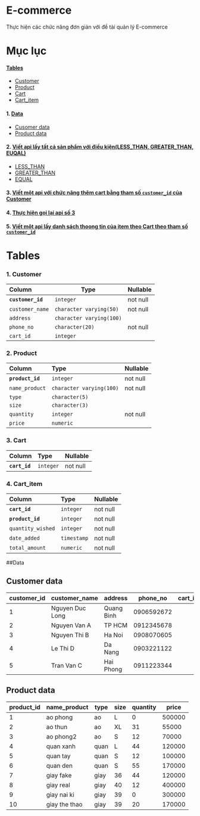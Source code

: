 
# E-commerce 
Thực hiện các chức năng đơn giản với đề tài quản lý E-commerce
# Mục lục
#### [Tables](#tables)
- [Customer](#1-customer)
- [Product](#2-product)
- [Cart](#3-cart)
- [Cart_item](#4-cart_item)
#### 1. [Data](#data)
 - [Cusomer data](#customer-data)
 - [Product data](#product-data)
#### 2. [Viết api lấy tất cả sản phẩm với điều kiện(LESS_THAN, GREATER_THAN, EUQAL) ](#Câu2)
- [LESS_THAN](#lessthan)
- [GREATER_THAN](#greater_than)
- [EQUAL](#equal)
#### 3. [Viết một api với chức năng thêm cart bằng tham số `customer_id` của Customer](#Câu3)
#### 4. [Thực hiện gọi lại api số 3](#Câu4)
#### 5. [Viết một api lấy danh sách thoong tin của item theo **Cart** theo tham số `customer_id`](#Câu5)


# Tables
### 1. Customer

|    Column     |          Type          | Nullable |                  
|:-----------   |------------------------|----------|
| **`customer_id`**   | `integer  `              | not null | 
 |`customer_name` | `character varying(50)`  | not null |
 |`address`       | `character varying(100)` |          |
 |`phone_no`      | `character(20)`        | not null |
 |`cart_id`       | `integer`               |          |

### 2. Product
|    Column    |          Type           | Nullable |
|:-----------  |:---------------------|:-------|
|**`product_id`**   | `integer`               |not null |
|`name_product` | `character varying(100)`  | not null |
| `type`         | `character(5)`             |       |
| `size`         | `character(3)`           |          |
| `quantity`     | `integer`                  | not null |
| `price`        | `numeric`                   |          |

### 3. Cart
| Column  |  Type    | Nullable |    
|:--------|:-------|:-----------|       
|**`cart_id`** | `integer` | not null |

### 4. Cart_item
 |    Column      |            Type            | Nullable | 
|:--------------|:--------------------------|:--------|
 |**`cart_id`**         | `integer`                    | not null |
| **`product_id`**     | `integer`                    | not null |
 |`quantity_wished` | `integer`                      | not null |
 |`date_added`      | `timestamp`  | not null | 
 |`total_amount`    | `numeric`                     | not null |

 ##Data
 ## Customer data
 customer_id |  customer_name  |  address   |       phone_no       | cart_id
|-------------|-----------------|------------|----------------------|---------|
|          1 | Nguyen Duc Long | Quang Binh | 0906592672           |       |
|           2 | Nguyen Van A    | TP HCM     | 0912345678           ||
 |          3 | Nguyen Thi B    | Ha Noi     | 0908070605           ||
 |          4 | Le Thi D        | Da Nang    | 0903221122           ||
 |          5 | Tran Van C      | Hai Phong  | 0911223344           |        |      
## Product data
| product_id | name_product  | type  | size | quantity | price|
|------------|---------------|-------|------|----------|--------|
 |         1 | ao phong      | ao    | L    |        0 | 500000|
 |         2 | ao thun       | ao    | XL   |       31 |  55000|
 |        3 | ao phong2     | ao    | S    |       12 |  70000|
 |         4 | quan xanh     | quan  | L    |       44 | 120000|
  |        5 | quan tay      | quan  | S    |       12 | 100000|
 |         6 | quan den      | quan  | S    |       55 | 170000|
  |        7 | giay fake     | giay  | 36   |       44 | 120000|
  |        8 | giay real     | giay  | 40   |       12 | 400000|
  |        9 | giay nai ki   | giay  | 39   |        0 | 300000|
  |       10 | giay the thao | giay  | 39   |       20 | 170000|






